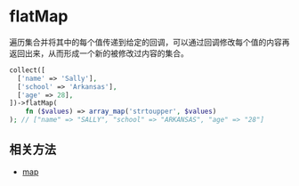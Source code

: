 # flatMap

遍历集合并将其中的每个值传递到给定的回调，可以通过回调修改每个值的内容再返回出来，从而形成一个新的被修改过内容的集合。


```php
collect([
  ['name' => 'Sally'],
  ['school' => 'Arkansas'],
  ['age' => 28],
])->flatMap(
    fn ($values) => array_map('strtoupper', $values)
); // ["name" => "SALLY", "school" => "ARKANSAS", "age" => "28"]
```

## 相关方法

- [map](map.md)
